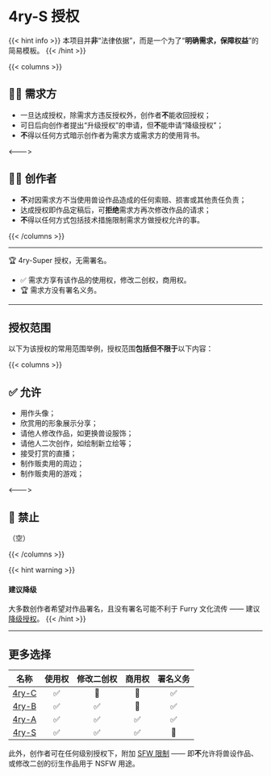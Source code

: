 

# 4ry-S 授权

{{< hint info >}}
本项目并**非**“法律依据”，而是一个为了“**明确需求，保障权益**”的简易模板。
{{< /hint >}}


{{< columns >}}
## 🙋‍♀️ 需求方
- 一旦达成授权，除需求方违反授权外，创作者**不**能收回授权；
- 可日后向创作者提出“升级授权”的申请，但**不**能申请“降级授权”；
- **不**得以任何方式暗示创作者为需求方或需求方的使用背书。 

<--->

## 👩‍🎨 创作者

- **不**对因需求方不当使用兽设作品造成的任何索赔、损害或其他责任负责；
- 达成授权即作品定稿后，可**拒绝**需求方再次修改作品的请求；
- **不**得以任何方式包括技术措施限制需求方做授权允许的事。

{{< /columns >}}

---


🏆 4ry-Super 授权，无需署名。

- ✅ 需求方享有该作品的使用权，修改二创权，商用权。
- 🏆 需求方没有署名义务。

---


## 授权范围
以下为该授权的常用范围举例，授权范围**包括但不限于**以下内容：

{{< columns >}}
## ✅ 允许
- 用作头像；
- 欣赏用的形象展示分享；
- 请他人修改作品，如更换兽设服饰；
- 请他人二次创作，如绘制新立绘等；
- 接受打赏的直播；
- 制作贩卖用的周边；
- 制作贩卖用的游戏；

<--->

## 🚫 禁止

（空）

{{< /columns >}}

{{< hint warning >}}
#### 建议降级
大多数创作者希望对作品署名，且没有署名可能不利于 Furry 文化流传 —— 建议[降级授权](/docs/4ry-Absolute/)。
{{< /hint >}}

---

## 更多选择

| 名称 | 使用权 | 修改二创权 | 商用权 | 署名义务 |
|:-:|:-:|:-:|:-:|:-:|
| [4ry-C](/docs/4ry-Cheap/) | ✅ | 🚫 | 🚫 | ✅ |
| [4ry-B](/docs/4ry-Balance/) | ✅ | ✅ | 🚫 | ✅ |
| [4ry-A](/docs/4ry-Absolute/) | ✅ | ✅ | ✅ | ✅ |
| [4ry-S](/docs/4ry-Super/) | ✅ | ✅ | ✅ | 🚫 |

此外，创作者可在任何级别授权下，附加 [SFW 限制](/#-%E9%99%84%E5%8A%A0%E9%99%90%E5%88%B6) —— 即**不**允许将兽设作品、或修改二创的衍生作品用于 NSFW 用途。